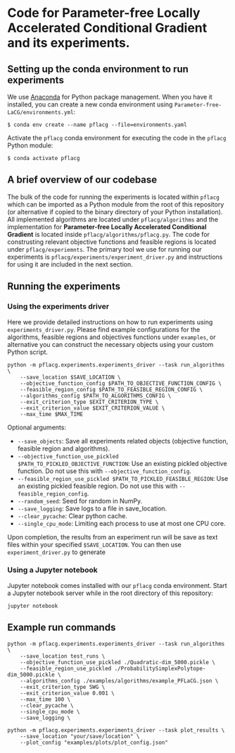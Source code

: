 # Code for Parameter-free Locally Accelerated Conditional Gradient and its experiments.


## Setting up the conda environment to run experiments


We use [Anaconda](https://www.anaconda.com/) for Python package management. When you have it installed, you can create a new conda environment using `Parameter-free-LaCG/environments.yml`:
```
$ conda env create --name pflacg --file=environments.yaml
```

Activate the `pflacg` conda environment for executing the code in the `pflacg` Python module:
```
$ conda activate pflacg
```

## A brief overview of our codebase


The bulk of the code for running the experiments is located within `pflacg` which can be imported as a Python module from the root of this repository (or alternative if copied to the binary directory of your Python installation). All implemented algorithms are located under `pflacg/algorithms` and the implementation for **Parameter-free Locally Accelerated Conditional Gradient** is located inside `pflacg/algorithms/pflacg.py`. The code for construsting relevant objective functions and feasible regions is located under `pflacg/experiemnts`. The primary tool we use for running our experiments is `pflacg/experiments/experiment_driver.py` and instructions for using it are included in the next section.


## Running the experiments

### Using the experiments driver

Here we provide detailed instructions on how to run experiments using `experiments_driver.py`. Please find example configurations for the algorithms, feasible regions and objectives functions under `examples`, or alternative you can construct the necessary objects using your custom Python script.

```
python -m pflacg.experiments.experiments_driver --task run_algorithms \
    --save_location $SAVE_LOCATION \
    --objective_function_config $PATH_TO_OBJECTIVE_FUNCTION_CONFIG \
    --feasible_region_config $PATH_TO_FEASIBLE_REGION_CONFIG \
    --algorithms_config $PATH_TO_ALGORITHMS_CONFIG \
    --exit_criterion_type $EXIT_CRITERION_TYPE \
    --exit_criterion_value $EXIT_CRITERION_VALUE \
    --max_time $MAX_TIME
```

Optional arguments:

* ```--save_objects```: Save all experiments related objects (objective function, feasible region and algorithms).
* ```--objective_function_use_pickled $PATH_TO_PICKLED_OBJECTIVE_FUNCTION```: Use an existing pickled objective function. Do not use this with ```--objective_function_config```.
* ```--feasible_region_use_pickled $PATH_TO_PICKLED_FEASIBLE_REGION```: Use an existing pickled feasible region. Do not use this with ```--feasible_region_config```.
* ```--random_seed```: Seed for random in NumPy.
* ```--save_logging```: Save logs to a file in save_location.
* ```--clear_pycache```: Clear python cache.
* ```--single_cpu_mode```: Limiting each process to use at most one CPU core.

Upon completion, the results from an experiment run will be save as text files within your specified `$SAVE_LOCATION`. You can then use `experiment_driver.py` to generate 


### Using a Jupyter notebook


Jupyter notebook comes installed with our `pflacg` conda environment. Start a Jupyter notebook server while in the root directory of this repository:

```
jupyter notebook
```


## Example run commands

```
python -m pflacg.experiments.experiments_driver --task run_algorithms \
    --save_location test_runs \
    --objective_function_use_pickled ./Quadratic-dim_5000.pickle \
    --feasible_region_use_pickled ./ProbabilitySimplexPolytope-dim_5000.pickle \
    --algorithms_config ./examples/algorithms/example_PFLaCG.json \
    --exit_criterion_type SWG \
    --exit_criterion_value 0.001 \
    --max_time 100 \
    --clear_pycache \
    --single_cpu_mode \
    --save_logging \
```

```
python -m pflacg.experiments.experiments_driver --task plot_results \
    --save_location "your/save/location" \
    --plot_config "examples/plots/plot_config.json"
```
